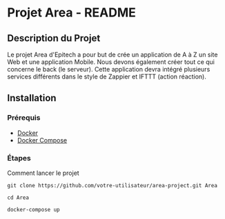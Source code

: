 # Projet Area - README

## Description du Projet

Le projet Area d'Epitech a pour but de crée un application de A à Z un site Web et une application Mobile. Nous devons également créer tout ce qui concerne le back (le serveur). Cette application devra intégré plusieurs services différents dans le style de Zappier et IFTTT (action réaction).

## Installation

### Prérequis

- [Docker](https://docs.docker.com/get-docker/)
- [Docker Compose](https://docs.docker.com/compose/install/)

### Étapes

Comment lancer le projet

```
git clone https://github.com/votre-utilisateur/area-project.git Area
```

```
cd Area
```

```
docker-compose up
```